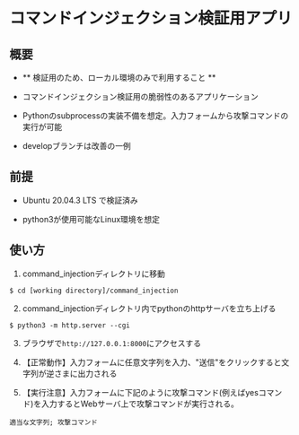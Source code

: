# コマンドインジェクション検証用アプリ

## 概要

* ** 検証用のため、ローカル環境のみで利用すること **

* コマンドインジェクション検証用の脆弱性のあるアプリケーション

* Pythonのsubprocessの実装不備を想定。入力フォームから攻撃コマンドの実行が可能

* developブランチは改善の一例

## 前提

* Ubuntu 20.04.3 LTS で検証済み

* python3が使用可能なLinux環境を想定

## 使い方

1. command_injectionディレクトリに移動

  ```
  $ cd [working directory]/command_injection
  ```

2. command_injectionディレクトリ内でpythonのhttpサーバを立ち上げる

  ```
  $ python3 -m http.server --cgi
  ```

3. ブラウザで```http://127.0.0.1:8000```にアクセスする

4. 【正常動作】入力フォームに任意文字列を入力、"送信"をクリックすると文字列が逆さまに出力される

5. 【実行注意】入力フォームに下記のように攻撃コマンド(例えばyesコマンド)を入力するとWebサーバ上で攻撃コマンドが実行される。

  ```
  適当な文字列; 攻撃コマンド
  ```
